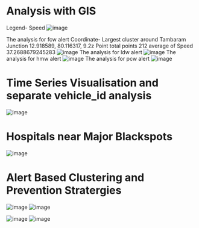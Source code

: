 # Analysis with GIS
Legend- Speed 
![image](https://github.com/bruhathisp/IntelUnnatiGrandChallenge/assets/91585301/58e55c12-fe98-487a-b6dc-d03d327d39e1)

The analysis for fcw alert Coordinate- Largest cluster around Tambaram Junction 12.918589, 80.116317, 9.2z Point total points 212 average of Speed 37.2688679245283
![image](https://github.com/bruhathisp/IntelUnnatiGrandChallenge/assets/91585301/7f248fa3-2bf0-47e5-983f-289adcef6bd0)
The analysis for ldw alert
![image](https://github.com/bruhathisp/IntelUnnatiGrandChallenge/assets/91585301/a6cc725f-16ab-49f0-a5ee-94f36c077876)
The analysis for hmw alert
![image](https://github.com/bruhathisp/IntelUnnatiGrandChallenge/assets/91585301/6fa3a9ef-ef4a-432e-9e82-573591c1d835)
The analysis for pcw alert
![image](https://github.com/bruhathisp/IntelUnnatiGrandChallenge/assets/91585301/df416e92-c969-49c9-b5f9-0c611000fdd4)

# Time Series Visualisation and separate vehicle_id analysis
![image](https://github.com/bruhathisp/IntelUnnatiGrandChallenge/assets/91585301/35081b65-bce9-4863-b2a8-ddd39eca3bf4)

# Hospitals near Major Blackspots

![image](https://github.com/bruhathisp/IntelUnnatiGrandChallenge/assets/91585301/40b0cb10-9d9b-4bd7-845e-00f5f268bb75)



# Alert Based Clustering and Prevention Stratergies 
![image](https://github.com/bruhathisp/IntelUnnatiGrandChallenge/assets/91585301/1c52d97f-b4b9-4b5f-a0e9-2e0131408f4c)
![image](https://github.com/bruhathisp/IntelUnnatiGrandChallenge/assets/91585301/d521a56a-be21-46fa-a2bb-d0f2d6a0b9aa)

![image](https://github.com/bruhathisp/IntelUnnatiGrandChallenge/assets/91585301/d8246c67-638f-477b-967b-35d9b394ad4d)
![image](https://github.com/bruhathisp/IntelUnnatiGrandChallenge/assets/91585301/5d8fda0e-83b0-4215-a617-0f0522c0e1ee)









